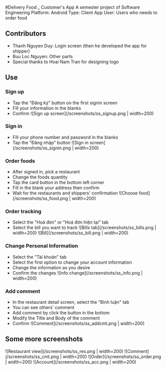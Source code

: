 #Delivery Food _ Customer's App
A semester project of Software Engineering
Platform: Android
Type: Client App
User: Users who needs to order food

## Contributors
- Thanh Nguyen Duy: Login screen (then he developed the app for shipper)
- Buu Loc Nguyen: Other parts
- Special thanks to Hoai Nam Tran for designing logo

## Use
### Sign up
- Tap the "Đăng ký" button on the first signin screen
- Fill your information in the blanks
- Confirm 
![Sign up screen](/screenshots/ss_signup.png | width=200)

### Sign in
- Fill your phone number and password in the blanks
- Tap the "Đăng nhập" button
![Sign in screen](/screenshots/ss_signin.png | width=200)

### Order foods
- After signed in, pick a restaurant
- Change the foods quantity
- Tap the card button in the bottom left corner
- Fill in the blank your address then confirm
- Wait for the restaurants and shippers' confirmation
![Choose food](/screenshots/ss_food.png | width=200)

### Order tracking
- Select the "Hoá đơn" or "Hoá đơn hiện tại" tab
- Select the bill you want to track
![Bills tab](/screenshots/ss_bills.png | width=200)
![Bill](/screenshots/ss_bill.png | width=200)

### Change Personal Information
- Select the "Tài khoản" tab
- Select the first option to change your account information
- Change the information as you desire
- Confirm the changes
![Info change](/screenshots/ss_info.png | width=200)

### Add comment
- In the restaurant detail screen, select the "Bình luận" tab
- You can see others' comment
- Add comment by click the button in the bottom
- Modify the Title and Body of the comment
- Confirm
![Comment](/screenshots/ss_addcmt.png | width=200)

## Some more screenshots
![Restaurant view](/screenshots/ss_res.png | width=200)
![Comment](/screenshots/ss_cmt.png | width=200)
![Order](/screenshots/ss_order.png | width=200)
![Account](/screenshots/ss_acc.png | width=200)
